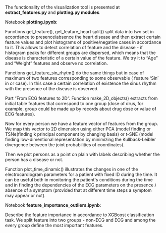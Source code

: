 The functionality of the visualization tool is presented at **extract_features.py** and **plotting.py modules**.

Notebook **plotting.ipynb**:

Functions get_feature(), get_feature_heart split() split data into two set in accordance to presence\absence the heart disease and then extract certain feature values and plot histograms of positive/negative cases in accordance to it.
This allows to detect correlation of feature and the disease - if histogram peaks for different groups are dispersed, which means that the disease is characteristic of a certain value of the feature.
We try it to “Age” and “Weight” features and observe no correlation.

Functions get_feature_sin_rhytm() do the same things but in case of maximum of two features corresponding to some observable ( feature ‘Sin’ in or case). In this case a certain correlation of existence the sinus rhythm with the presence of the disease is observed.

Part “From ECG features to 2D”.
Function make_2D_objects() extracts from initial table features that correspond to one group (dose of drus, for example, group could be made up by records about drug dose or value of ECG features).

Now for every person we have a feature vector of features from the group. We map this vector to 2D dimension using either PCA (model finding or TSNe(finding k principal component by changing basis) or t-SNE (model finding low-dimentional representation by minimizing the Kullback-Leibler divergence between the joint probabilities of coordinates).

Then we plot persons as a point on plain with labels describing whether the person has a disease or not.

Function plot_time_dinamic() illustrates the changes in one of the electrocardiogram parameters for a patient with fixed ID during the time. 
It can be useful both in monitoring the patient's conditions during the time and in finding the dependencies of the ECG parameters on the presence / absence of a symptom (provided that at different time steps a symptom may appear or not).

Notebook **feature_importance_outliers.ipynb**:

Describe the feature importance in accordance to XGBoost classification task.
We split feature into two groups - non-ECG and ECG and among the every group define the most important features.
